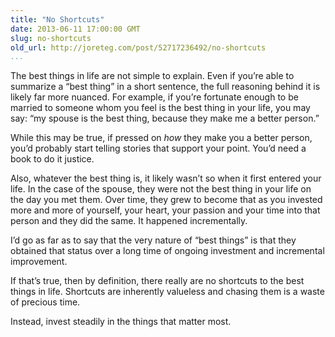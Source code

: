```yaml
---
title: "No Shortcuts"
date: 2013-06-11 17:00:00 GMT
slug: no-shortcuts
old_url: http://joreteg.com/post/52717236492/no-shortcuts
...
```

The best things in life are not simple to explain. Even if you’re able to summarize a “best thing” in a short sentence, the full reasoning behind it is likely far more nuanced. For example, if you’re fortunate enough to be married to someone whom you feel is the best thing in your life, you may say: “my spouse is the best thing, because they make me a better person.”

While this may be true, if pressed on *how* they make you a better person, you’d probably start telling stories that support your point. You’d need a book to do it justice.

Also, whatever the best thing is, it likely wasn’t so when it first entered your life. In the case of the spouse, they were not the best thing in your life on the day you met them. Over time, they grew to become that as you invested more and more of yourself, your heart, your passion and your time into that person and they did the same. It happened incrementally.

I’d go as far as to say that the very nature of “best things” is that they obtained that status over a long time of ongoing investment and incremental improvement.

If that’s true, then by definition, there really are no shortcuts to the best things in life.
Shortcuts are inherently valueless and chasing them is a waste of precious time.

Instead, invest steadily in the things that matter most.
